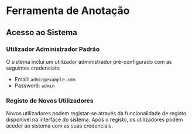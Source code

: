 # Ferramenta de Anotação

## Acesso ao Sistema

### Utilizador Administrador Padrão
O sistema inclui um utilizador administrador pré-configurado com as seguintes credenciais:
- Email: `admin@example.com`
- Password: `admin`

### Registo de Novos Utilizadores
Novos utilizadores podem registar-se através da funcionalidade de registo disponível na interface do sistema. Após o registo, os utilizadores podem aceder ao sistema com as suas credenciais.

